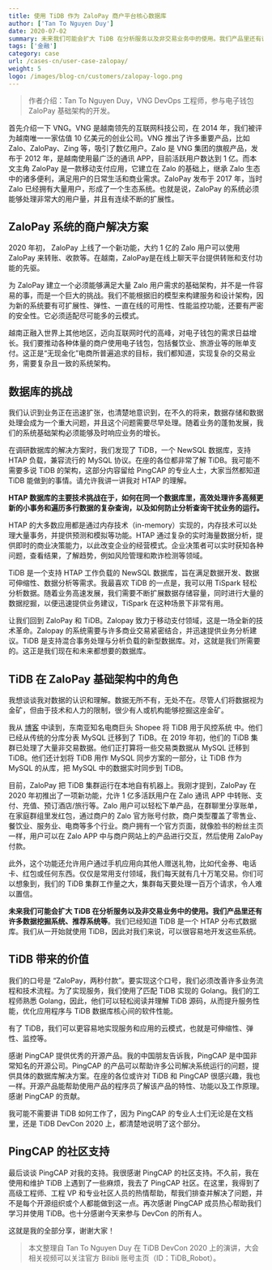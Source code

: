 ```yaml
---
title: 使用 TiDB 作为 ZaloPay 商户平台核心数据库
author: ['Tan To Nguyen Duy']
date: 2020-07-02
summary: 未来我们可能会扩大 TiDB 在分析服务以及非交易业务中的使用。我们产品里还有许多数据挖掘系统、推荐系统等。
tags: ['金融']
category: case
url: /cases-cn/user-case-zalopay/
weight: 5
logo: /images/blog-cn/customers/zalopay-logo.png
---
```


>作者介绍：Tan To Nguyen Duy，VNG DevOps 工程师，参与电子钱包 ZaloPay 基础架构的开发。


首先介绍一下 VNG。VNG 是越南领先的互联网科技公司，在 2014 年，我们被评为越南唯一一家估值 10 亿美元的创业公司。VNG 推出了许多重要产品，比如 Zalo、ZaloPay、Zing 等，吸引了数亿用户。Zalo 是 VNG 集团的旗舰产品，发布于 2012 年，是越南使用最广泛的通讯 APP，目前活跃用户数达到 1 亿。而本文主角 ZaloPay 是一款移动支付应用，它建立在 Zalo 的基础上，继承 Zalo 生态中的诸多便利，满足用户的日常生活和商业需求。ZaloPay 发布于 2017 年，当时 Zalo 已经拥有大量用户，形成了一个生态系统。也就是说，ZaloPay 的系统必须能够处理非常大的用户量，并且有连续不断的扩展性。


## ZaloPay 系统的商户解决方案

2020 年初， ZaloPay 上线了一个新功能，大约 1 亿的 Zalo 用户可以使用 ZaloPay 来转账、收款等。在越南，ZaloPay是在线上聊天平台提供转账和支付功能的先驱。

为 ZaloPay 建立一个必须能够满足大量 Zalo 用户需求的基础架构，并不是一件容易的事，而是一个巨大的挑战。我们不能根据旧的模型来构建服务和设计架构，因为新的系统要有可扩展性、弹性、一直在线的可用性、性能监控功能，还要有严密的安全性。它必须适配尽可能多的云模式。

越南正融入世界上其他地区，迈向互联网时代的高峰，对电子钱包的需求日益增长。我们要推动各种体量的商户使用电子钱包，包括餐饮业、旅游业等的账单支付。这正是“无现金化”电商所普遍追求的目标，我们都知道，实现复杂的交易业务，需要复杂且一致的系统架构。

## 数据库的挑战

我们认识到业务正在迅速扩张，也清楚地意识到，在不久的将来，数据存储和数据处理会成为一个重大问题，并且这个问题需要尽早处理。随着业务的蓬勃发展，我们的系统基础架构必须能够及时响应业务的增长。

在调研数据库的解决方案时，我们发现了 TiDB，一个 NewSQL 数据库，支持 HTAP 负载，兼容流行的 MySQL 协议。在座的各位都非常了解 TiDB。我可能不需要多说 TiDB 的架构，这部分内容留给 PingCAP 的专业人士，大家当然都知道 TiDB 能做到的事情。请允许我讲一讲我对 HTAP 的理解。

**HTAP 数据库的主要技术挑战在于，如何在同一个数据库里，高效处理许多高频更新的小事务和遍历多行数据的复杂查询，以及如何防止分析查询干扰业务的运行。**

HTAP 的大多数应用都是通过内存技术（in-memory）实现的，内存技术可以处理大量事务，并提供预测和模拟等功能。HTAP 通过复杂的实时海量数据分析，提供即时的商业决策能力，以此改变企业的经营模式。企业决策者可以实时获知各种问题，查看结果，了解趋势，例如风险管理和欺诈检测等领域。

TiDB 是一个支持 HTAP 工作负载的 NewSQL 数据库，旨在满足数据开发、数据可伸缩性、数据分析等需求。我最喜欢 TiDB 的一点是，我可以用 TiSpark 轻松分析数据。随着业务高速发展，我们需要不断扩展数据存储容量，同时进行大量的数据挖掘，以便迅速提供业务建议，TiSpark 在这种场景下非常有用。

让我们回到 ZaloPay 和 TiDB。Zalopay 致力于移动支付领域，这是一场全新的技术革命。Zalopay 的系统需要与许多商业交易紧密结合，并迅速提供业务分析建议。TiDB 是支持混合事务处理与分析负载的新型数据库。对，这就是我们所需要的。这正是我们现在和未来都想要的数据库。

## TiDB 在 ZaloPay 基础架构中的角色

我想谈谈我对数据的认识和理解。数据无所不有，无处不在。尽管人们将数据视为金矿，但由于技术和人力的限制，很少有人或机构能够挖掘这座金矿。

我从 [博客](https://pingcap.com/success-stories/choosing-right-database-for-your-applications/) 中读到，东南亚知名电商巨头 Shopee 将 TiDB 用于风控系统 中。他们已经从传统的分库分表 MySQL 迁移到了 TiDB。在 2019 年初，他们的 TiDB 集群已处理了大量非交易数据。他们正打算将一些交易类数据从 MySQL 迁移到 TiDB。他们还计划将 TiDB 用作 MySQL 同步方案的一部分，让 TiDB 作为 MySQL 的从库，把 MySQL 中的数据实时同步到 TiDB。

目前，ZaloPay 把 TiDB 集群运行在本地自有机器上。我刚才提到，ZaloPay 在 2020 年初推出了一项新功能，允许 1 亿多活跃用户在 Zalo 通讯 APP 中转账、支付、充值、预订酒店/旅行等。Zalo 用户可以轻松下单产品，在群聊里分享账单，在家庭群组里发红包，通过商户的 Zalo 官方账号付款，商户类型覆盖了零售业、餐饮业、服务业、电商等多个行业。商户拥有一个官方页面，就像脸书的粉丝主页一样，用户可以在 Zalo APP 中与商户网站上的产品进行交互，然后使用 ZaloPay 付款。

此外，这个功能还允许用户通过手机应用向其他人赠送礼物，比如代金券、电话卡、红包或任何东西。仅仅是常用支付领域，我们每天就有几十万笔交易。你们可以想象到，我们的 TiDB 集群工作量之大，集群每天要处理一百万个请求，令人难以置信。

**未来我们可能会扩大 TiDB 在分析服务以及非交易业务中的使用。我们产品里还有许多数据挖掘系统、推荐系统等**。我们已经知道 TiDB 是一个 HTAP 分布式数据库。我们从一开始就使用 TiDB，因此对我们来说，可以很容易地开发这些系统。


## TiDB 带来的价值

我们的口号是 “ZaloPay，两秒付款”。要实现这个口号，我们必须改善许多业务流程和技术流程。为了实现服务，我们使用了匹配 TiDB 实现的 Golang。我们的工程师熟悉 Golang，因此，他们可以轻松阅读并理解 TiDB 源码，从而提升服务性能，优化应用程序与 TiDB 数据库核心间的软件性能。

有了 TiDB，我们可以更容易地实现服务和应用的云模式，也就是可伸缩性、弹性、监控等。

感谢 PingCAP 提供优秀的开源产品。我的中国朋友告诉我，PingCAP 是中国非常知名的开源公司。PingCAP 的产品可以帮助许多公司解决系统运行的问题，提供具体的数据库解决方案。在座的各位或许对 TiDB 和 PingCAP 很感兴趣，我也一样。开源产品能帮助使用产品的程序员了解该产品的特性、功能以及工作原理。感谢 PingCAP 的贡献。

我可能不需要讲 TiDB 如何工作了，因为 PingCAP 的专业人士们无论是在文档里，还是 TiDB DevCon 2020 上，都清楚地说明了这个部分。

## PingCAP 的社区支持

最后谈谈 PingCAP 对我的支持。我很感谢 PingCAP 的社区支持。不久前，我在使用和维护 TiDB 上遇到了一些麻烦，我去了 PingCAP 社区。在这里，我得到了高级工程师、工程 VP 和专业社区人员的热情帮助，帮我们排查并解决了问题，并不是每个开源组织或个人都能做到这一点。再次感谢 PingCAP 成员热心帮助我们学习并使用 TiDB。也十分感谢今天来参与 DevCon 的所有人。

这就是我的全部分享，谢谢大家！

>本文整理自 Tan To Nguyen Duy 在 TiDB DevCon 2020 上的演讲，大会相关视频可以关注官方 Bilibli 账号主页（ID：TiDB_Robot）。
